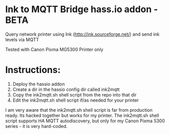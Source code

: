 # Ink to MQTT Bridge hass.io addon - BETA
Query network printer using Ink (http://ink.sourceforge.net/) and send ink levels via MQTT

Tested with Canon Pixma MG5300 Printer only

# Instructions:
1) Deploy the hassio addon
2) Create a dir in the hassio config dir called ink2mqtt
3) Copy the ink2mqtt.sh shell script from the repo into that dir
4) Edit the ink2mqtt.sh shell script if/as needed for your printer

I am very aware that the ink2mqtt.sh shell script is far from production ready. Its hacked together but works for my printer.
The ink2mqtt.sh shell script supports HA MQTT autodiscovery, but only for my Canon Pixma 5300 series - it is very hard-coded.
